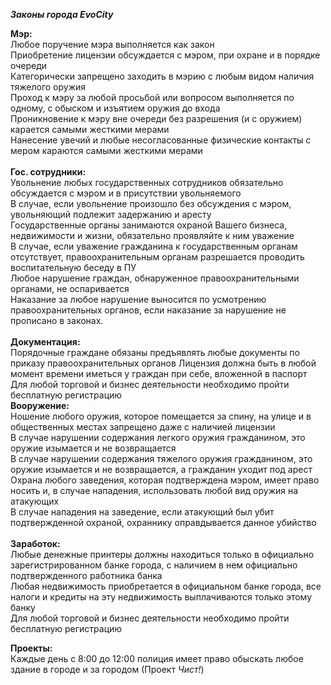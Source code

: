 _**Законы города EvoCity**_

**Мэр:**<br>
Любое поручение мэра выполняется как закон<br>
Приобретение лицензии обсуждается с мэром, при охране и в порядке очереди<br>
Категорически запрещено заходить в мэрию с любым видом наличия тяжелого оружия<br>
Проход к мэру за любой просьбой или вопросом выполняется по одному, с обыском и изъятием оружия до входа<br>
Проникновение к мэру вне очереди без разрешения (и с оружием) карается самыми жесткими мерами<br>
Нанесение увечий и любые несогласованные физические контакты с мером караются самыми жесткими мерами<br>
<br>
**Гос. сотрудники:**<br>
Увольнение любых государственных сотрудников обязательно обсуждается с мэром и в присутствии увольняемого<br>
В случае, если увольнение произошло без обсуждения с мэром, увольняющий подлежит задержанию и аресту<br>
Государственные органы занимаются охраной Вашего бизнеса, недвижимости и жизни, обязательно проявляйте к ним уважение<br>
В случае, если уважение гражданина к государственным органам отсутствует, правоохранительным органам разрешается проводить воспитательную беседу в ПУ<br>
Любое нарушение граждан, обнаруженное правоохранительными органами, не оспаривается<br>
Наказание за любое нарушение выносится по усмотрению правоохранительных органов, если наказание за нарушение не прописано в законах.<br>
<br>
**Документация:**<br>
Порядочные граждане обязаны предъявлять любые документы по приказу правоохранительных органов
Лицензия должна быть в любой момент времени иметься у граждан при себе, вложенной в паспорт
Для любой торговой и бизнес деятельности необходимо пройти бесплатную регистрацию
<br>
**Вооружение:**<br>
Ношение любого оружия, которое помещается за спину, на улице и в общественных местах запрещено даже с наличией лицензии<br>
В случае нарушении содержания легкого оружия гражданином, это оружие изымается и не возвращается<br>
В случае нарушении содержания тяжелого оружия гражданином, это оружие изымается и не возвращается, а гражданин уходит под арест<br>
Охрана любого заведения, которая подтверждена мэром, имеет право носить и, в случае нападения, использовать любой вид оружия на атакующих<br>
В случае нападения на заведение, если атакующий был убит подтвержденной охраной, охраннику оправдывается данное убийство<br>
<br>
**Заработок:**<br>
Любые денежные принтеры должны находиться только в официально зарегистрированном банке города, с наличием в нем официально подтвержденного работника банка<br>
Любая недвижимость приобретается в официальном банке города, все налоги и кредиты на эту недвижимость выплачиваются только этому банку<br>
Для любой торговой и бизнес деятельности необходимо пройти бесплатную регистрацию<br>

**Проекты:**<br>
Каждые день с 8:00 до 12:00 полиция имеет право обыскать любое здание в городе и за городом (Проект *Чист!*)<br>
